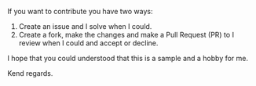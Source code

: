 If you want to contribute you have two ways:

1. Create an issue and I solve when I could.
2. Create a fork, make the changes and make a Pull Request (PR) to I review when I could and accept or decline.

I hope that you could understood that this is a sample and a hobby for me.

Kend regards.
